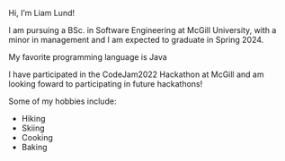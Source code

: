 Hi, I’m Liam Lund!

I am pursuing a BSc. in Software Engineering at McGill University, with a minor in management and I am expected to graduate in Spring 2024.

My favorite programming language is Java 

I have participated in the CodeJam2022 Hackathon at McGill and am looking foward to participating in future hackathons!

Some of my hobbies include:
- Hiking
- Skiing
- Cooking
- Baking
